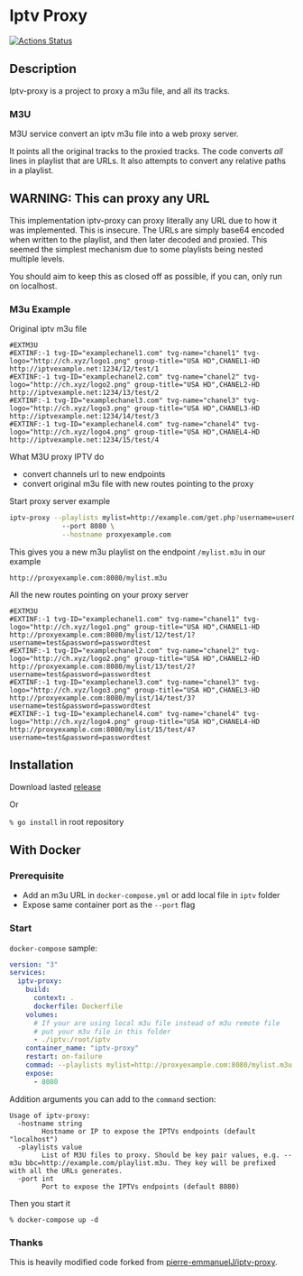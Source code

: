 # Iptv Proxy

[![Actions Status](https://github.com/fugkco/iptv-proxy/workflows/CI/badge.svg)](https://github.com/fugkco/iptv-proxy/actions?query=workflow%3ACI)

## Description

Iptv-proxy is a project to proxy a m3u file, and all its tracks.

### M3U

M3U service convert an iptv m3u file into a web proxy server.

It points all the original tracks to the proxied tracks. The code converts _all_ lines in playlist that are URLs. It also attempts to convert any relative paths in a playlist.

## WARNING: This can proxy any URL

This implementation iptv-proxy can proxy literally any URL due to how it was implemented. This is insecure. The URLs are simply base64 encoded when written to the playlist, and then later decoded and proxied. This seemed the simplest mechanism due to some playlists being nested multiple levels.

You should aim to keep this as closed off as possible, if you can, only run on localhost.

### M3u Example

Original iptv m3u file

```m3u
#EXTM3U
#EXTINF:-1 tvg-ID="examplechanel1.com" tvg-name="chanel1" tvg-logo="http://ch.xyz/logo1.png" group-title="USA HD",CHANEL1-HD
http://iptvexample.net:1234/12/test/1
#EXTINF:-1 tvg-ID="examplechanel2.com" tvg-name="chanel2" tvg-logo="http://ch.xyz/logo2.png" group-title="USA HD",CHANEL2-HD
http://iptvexample.net:1234/13/test/2
#EXTINF:-1 tvg-ID="examplechanel3.com" tvg-name="chanel3" tvg-logo="http://ch.xyz/logo3.png" group-title="USA HD",CHANEL3-HD
http://iptvexample.net:1234/14/test/3
#EXTINF:-1 tvg-ID="examplechanel4.com" tvg-name="chanel4" tvg-logo="http://ch.xyz/logo4.png" group-title="USA HD",CHANEL4-HD
http://iptvexample.net:1234/15/test/4
```

What M3U proxy IPTV do
 - convert channels url to new endpoints
 - convert original m3u file with new routes pointing to the proxy

Start proxy server example

```Bash
iptv-proxy --playlists mylist=http://example.com/get.php?username=user&password=pass&type=m3u_plus&output=m3u8 \
             --port 8080 \
             --hostname proxyexample.com
```


This gives you a new m3u playlist on the endpoint `/mylist.m3u` in our example

```
http://proxyexample.com:8080/mylist.m3u
```

All the new routes pointing on your proxy server
```m3u
#EXTM3U
#EXTINF:-1 tvg-ID="examplechanel1.com" tvg-name="chanel1" tvg-logo="http://ch.xyz/logo1.png" group-title="USA HD",CHANEL1-HD
http://proxyexample.com:8080/mylist/12/test/1?username=test&password=passwordtest
#EXTINF:-1 tvg-ID="examplechanel2.com" tvg-name="chanel2" tvg-logo="http://ch.xyz/logo2.png" group-title="USA HD",CHANEL2-HD
http://proxyexample.com:8080/mylist/13/test/2?username=test&password=passwordtest
#EXTINF:-1 tvg-ID="examplechanel3.com" tvg-name="chanel3" tvg-logo="http://ch.xyz/logo3.png" group-title="USA HD",CHANEL3-HD
http://proxyexample.com:8080/mylist/14/test/3?username=test&password=passwordtest
#EXTINF:-1 tvg-ID="examplechanel4.com" tvg-name="chanel4" tvg-logo="http://ch.xyz/logo4.png" group-title="USA HD",CHANEL4-HD
http://proxyexample.com:8080/mylist/15/test/4?username=test&password=passwordtest
```

## Installation

Download lasted [release](https://github.com/fugkco/iptv-proxy/releases)

Or

`% go install` in root repository

## With Docker

### Prerequisite

- Add an m3u URL in `docker-compose.yml` or add local file in `iptv` folder
- Expose same container port as the `--port` flag 

### Start

`docker-compose` sample:
```Yaml
version: "3"
services:
  iptv-proxy:
    build:
      context: .
      dockerfile: Dockerfile
    volumes:
      # If your are using local m3u file instead of m3u remote file
      # put your m3u file in this folder
      - ./iptv:/root/iptv
    container_name: "iptv-proxy"
    restart: on-failure
    commad: --playlists mylist=http://proxyexample.com:8080/mylist.m3u
    expose:
      - 8080
```

Addition arguments you can add to the `command` section:
```
Usage of iptv-proxy:
  -hostname string
        Hostname or IP to expose the IPTVs endpoints (default "localhost")
  -playlists value
        List of M3U files to proxy. Should be key pair values, e.g. --m3u bbc=http://example.com/playlist.m3u. They key will be prefixed with all the URLs generates.
  -port int
        Port to expose the IPTVs endpoints (default 8080)
```

Then you start it
```
% docker-compose up -d
```

### Thanks
This is heavily modified code forked from [pierre-emmanuelJ/iptv-proxy](https://github.com/pierre-emmanuelJ/iptv-proxy).
